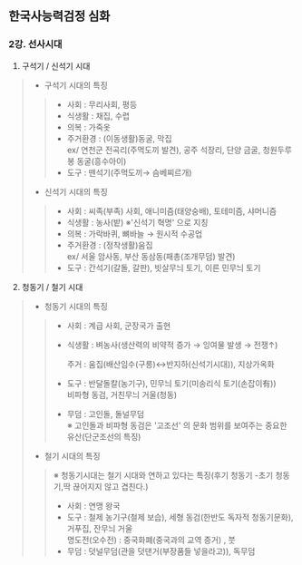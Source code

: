 ## 한국사능력검정 심화 

### 2강. 선사시대 

1. 구석기 / 신석기 시대 

> - 구석기 시대의 특징
>
> > * 사회 : 무리사회, 평등
> > * 식생활 : 채집, 수렵 
> > * 의복 : 가죽옷
> > * 주거환경 : (이동생활)동굴, 막집<br>ex/ 연천군 전곡리(주먹도끼 발견), 공주 석장리, 단양 금굴, 청원두루봉 동굴(흥수아이) 
> > * 도구 : 뗀석기(주먹도끼→ 슴베찌르개)
>
> - 신석기 시대의 특징 
>
> > - 사회 : 씨족(부족) 사회, 애니미즘(태양숭배), 토테미즘, 샤머니즘 
> > - 식생활 : 농사(밭) ※'신석기 혁명' 으로 지칭 
> > - 의복 : 가락바퀴, 뼈바늘 → 원시적 수공업 
> > - 주거환경 : (정착생활)움집<br>ex/ 서울 암사동, 부산 동삼동(패총(조개무덤) 발견)
> > - 도구 : 간석기(갈돌, 갈판), 빗살무늬 토기, 이른 민무늬 토기 

2. 청동기 / 철기 시대 

> - 청동기 시대의 특징 
>
> > * 사회 : 계급 사회, 군장국가 출현 
> >
> > * 식생활 : 벼농사(생산력의 비약적 증가 → 잉여물 발생 → 전쟁↑)
> >
> >   주거 : 움집(배산임수(구릉)↔반지하(신석기시대)), 지상가옥화
> >
> > * 도구 : 반달돌칼(농기구), 민무늬 토기(미송리식 토기(손잡이有))<br>비파형 동검, 거친무늬 거울(청동) 
> >
> > * 무덤 : 고인돌, 돌널무덤 <br>※ 고인돌과 비파형 동검은 '고조선' 의 문화 범위를 보여주는 중요한 유산(단군조선의 특징)
>
> - 철기 시대의 특징 
>
> > ※ 청동기시대는 철기 시대와 연하고 있다는 특징(후기 청동기 -초기 청동기,딱 끊어지지 않고 겹친다.)
> >
> > * 사회 : 연맹 왕국 
> > * 도구 : 철제 농기구(철제 보습), 세형 동검(한반도 독자적 청동기문화), 거푸집, 잔무늬 거울<br>명도전(오수전) : 중국화폐(중국과의 교역 증거) , 붓 
> > * 무덤 : 덧널무덤(관을 덧댄거(부장품들 넣을라고)), 독무덤



